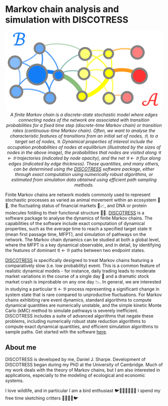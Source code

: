 # Markov chain analysis and simulation with DISCOTRESS

<!-- <a href="#">DISCOTRESS</a> -->
<!-- ![Getting from B to A in a Markov chain](discotress_network_annotated.png) -->

<!-- <img_src = "https://raw.githubusercontent.com/danieljsharpe/danieljsharpe/master/discotress_network_annotated.png" alt="Markov chain"> -->

<!-- ![Getting from B to A in a Markov chain](https://github.com/danieljsharpe/danieljsharpe/blob/master/discotress_network_annotated.png?raw=true) -->

<p align="center">
  <img src="https://github.com/danieljsharpe/danieljsharpe/blob/master/discotress_network_annotated.png">
  <i>A finite Markov chain is a discrete-state stochastic model where edges connecting nodes of the network are associated with transition probabilities for a fixed time step (discrete-time Markov chain) or transition rates (continuous-time Markov chain). Often, we want to analyse the characteristic features of transitions from an initial set of nodes, &#120069;, to a target set of nodes, &#120068;. Dynamical properties of interest include the occupation probabilities of nodes at equilibrium (illustrated by the sizes of nodes in the above image), the probabilities that nodes are visited along &#120068; &#8592; &#120069; trajectories (indicated by node opacity), and the net &#120068; &#8592; &#120069; flux along edges (indicated by edge thickness). These quantities, and many others, can be determined using the <a href="https://github.com/danieljsharpe/DISCOTRESS">DISCOTRESS</a> software package, either through exact computation using numerically robust algorithms, or estimated from simulation data obtained using efficient path sampling methods.</i><br>
</p>

Finite Markov chains are network models commonly used to represent stochastic processes as varied as animal movement within an ecosystem 🦜🌴, the fluctuating status of financial markets 💸📈, and DNA or protein molecules folding to their functional structure 🧬🦠. [DISCOTRESS](https://github.com/danieljsharpe/DISCOTRESS) is a software package to analyse the dynamics of finite Markov chains. The capabilities of the software include exact computation of dynamical properties, such as the average time to reach a specified target state &#120068; (mean first passage time, MFPT), and simulation of pathways on the network. The Markov chain dynamics can be studied at both a global level, where the MFPT is a key dynamical observable, and in detail, by identifying the features of dominant &#120068; &#8592; &#120069; paths between two endpoint states.

[DISCOTRESS](https://github.com/danieljsharpe/DISCOTRESS) is specifically designed to treat Markov chains featuring a comparatively slow (i.e. low probability) event. This is a common feature of realistic dynamical models - for instance, daily trading leads to moderate market variations in the course of a single day 💱 and a dramatic stock market crash is improbable on any one day 📉. In general, we are interested in studying a particular &#120068; &#8592; &#120069; process representing a significant change in system state that is rare compared to unproductive fluctuations. For Markov chains exhibiting rare event dynamics, standard algorithms to compute dynamical quantities are numerically unstable, and the simple kinetic Monte Carlo (kMC) method to simulate pathways is severely inefficient. DISCOTRESS includes a suite of advanced algorithms that negate these problems, including numerically robust state reduction algorithms to compute exact dynamical quantities, and efficient simulation algorithms to sample paths. Get started with the software [here](https://github.com/danieljsharpe/DISCOTRESS).

## About me

DISCOTRESS is developed by me, Daniel J. Sharpe. Development of DISCOTRESS began during my PhD at the University of Cambridge. Much of my work deals with the theory of Markov chains, but I am also interested in applications, especially to the modeling of ecological and economic systems.

I love wildlife, and in particular I am a bird enthusiast 🐦🦢🦚🦅🦉🦩🦜 I spend my free time sketching critters 🦌🐍🐠🦨🐦

<!--
**danieljsharpe/danieljsharpe** is a ✨ _special_ ✨ repository because its `README.md` (this file) appears on your GitHub profile.

Here are some ideas to get you started:

- 🔭 I’m currently working on ...
- 🌱 I’m currently learning ...
- 👯 I’m looking to collaborate on ...
- 🤔 I’m looking for help with ...
- 💬 Ask me about ...
- 📫 How to reach me: ...
- 😄 Pronouns: ...
- ⚡ Fun fact: ...
-->
